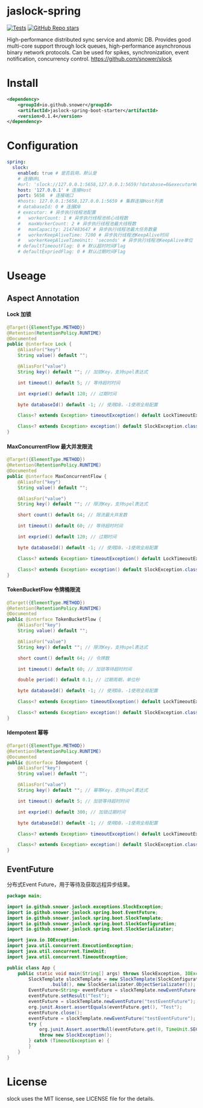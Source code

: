 # jaslock-spring

[![Tests](https://img.shields.io/github/actions/workflow/status/snower/jaslock/build-test.yml?label=tests)](https://github.com/snower/jaslock-spring/actions/workflows/build-test.yml)
[![GitHub Repo stars](https://img.shields.io/github/stars/snower/jaslock-spring?style=social)](https://github.com/snower/jaslock-spring/stargazers)

High-performance distributed sync service and atomic DB. Provides good multi-core support through lock queues, high-performance asynchronous binary network protocols. Can be used for spikes, synchronization, event notification, concurrency control. https://github.com/snower/slock

# Install

```xml
<dependency>
    <groupId>io.github.snower</groupId>
    <artifactId>jaslock-spring-boot-starter</artifactId>
    <version>0.1.4</version>
</dependency>
```

# Configuration

```yaml
spring:
  slock:
    enabled: true # 是否启用，默认是
    # 连接URL
    #url: 'slock://127.0.0.1:5658,127.0.0.1:5659/?database=0&executorWorkerCount=1&executorMaxWorkerCount=2&executorMaxCapacity=2147483647&executorWorkerKeepAliveTime=7200&defaultTimeoutFlag=0&defaultExpriedFlag=0'
    host: '127.0.0.1' # 连接Host
    port: 5658  # 连接端口
    #hosts: 127.0.0.1:5658,127.0.0.1:5659 # 集群连接Host列表
    # databaseId: 0 # 连接DB
    # executor: # 异步执行线程池配置
    #   workerCount: 1 # 异步执行线程池核心线程数
    #   maxWorkerCount: 2 # 异步执行线程池最大线程数
    #   maxCapacity: 2147483647 # 异步执行线程池最大任务数量
    #   workerKeepAliveTime: 7200 # 异步执行线程池KeepAlive时间
    #   workerKeepAliveTimeUnit: 'seconds' # 异步执行线程池KeepAlive单位
    # defaultTimeoutFlag: 0 # 默认超时时间Flag
    # defaultExpriedFlag: 0 # 默认过期时间Flag
```

# Useage

## Aspect Annotation

#### Lock 加锁

```java
@Target({ElementType.METHOD})
@Retention(RetentionPolicy.RUNTIME)
@Documented
public @interface Lock {
    @AliasFor("key")
    String value() default "";

    @AliasFor("value")
    String key() default ""; // 加锁Key，支持spel表达式

    int timeout() default 5; // 等待超时时间

    int expried() default 120; // 过期时间

    byte databaseId() default -1; // 使用DB，-1使用全局配置

    Class<? extends Exception> timeoutException() default LockTimeoutException.class; // 超时抛出异常类型

    Class<? extends Exception> exception() default SlockException.class; // 抛出其它异常类型
}
```

#### MaxConcurrentFlow 最大并发限流

```java
@Target({ElementType.METHOD})
@Retention(RetentionPolicy.RUNTIME)
@Documented
public @interface MaxConcurrentFlow {
    @AliasFor("key")
    String value() default "";

    @AliasFor("value")
    String key() default ""; // 限流Key，支持spel表达式

    short count() default 64; // 限流最大并发数

    int timeout() default 60; // 等待超时时间

    int expried() default 120; // 过期时间

    byte databaseId() default -1; // 使用DB，-1使用全局配置

    Class<? extends Exception> timeoutException() default LockTimeoutException.class; // 超时抛出异常类型

    Class<? extends Exception> exception() default SlockException.class; // 抛出其它异常类型
}
```

#### TokenBucketFlow 令牌桶限流

```java
@Target({ElementType.METHOD})
@Retention(RetentionPolicy.RUNTIME)
@Documented
public @interface TokenBucketFlow {
    @AliasFor("key")
    String value() default "";

    @AliasFor("value")
    String key() default ""; // 限流Key，支持spel表达式

    short count() default 64; // 令牌数

    int timeout() default 60; // 加锁等待超时时间

    double period() default 0.1; // 过期周期，单位秒

    byte databaseId() default -1; // 使用DB，-1使用全局配置

    Class<? extends Exception> timeoutException() default LockTimeoutException.class; // 超时抛出异常类型

    Class<? extends Exception> exception() default SlockException.class; // 抛出其它异常类型
}
```

#### Idempotent 幂等

```java
@Target({ElementType.METHOD})
@Retention(RetentionPolicy.RUNTIME)
@Documented
public @interface Idempotent {
    @AliasFor("key")
    String value() default "";

    @AliasFor("value")
    String key() default ""; // 幂等Key，支持spel表达式

    int timeout() default 5; // 加锁等待超时时间

    int expried() default 300; // 加锁过期时间

    byte databaseId() default -1; // 使用DB，-1使用全局配置

    Class<? extends Exception> timeoutException() default LockTimeoutException.class; // 超时抛出异常类型

    Class<? extends Exception> exception() default SlockException.class; // 抛出其它异常类型
}
```

## EventFuture

分布式Event Future，用于等待及获取远程异步结果。

```java
package main;

import io.github.snower.jaslock.exceptions.SlockException;
import io.github.snower.jaslock.spring.boot.EventFuture;
import io.github.snower.jaslock.spring.boot.SlockTemplate;
import io.github.snower.jaslock.spring.boot.SlockConfiguration;
import io.github.snower.jaslock.spring.boot.SlockSerializater;

import java.io.IOException;
import java.util.concurrent.ExecutionException;
import java.util.concurrent.TimeUnit;
import java.util.concurrent.TimeoutException;

public class App {
    public static void main(String[] args) throws SlockException, IOException, ExecutionException, InterruptedException {
        SlockTemplate slockTemplate = new SlockTemplate(SlockConfiguration.newBuilder()
                .build(), new SlockSerializater.ObjectSerializater());
        EventFuture<String> eventFuture = slockTemplate.newEventFuture("testEventFuture");
        eventFuture.setResult("Test");
        eventFuture = slockTemplate.newEventFuture("testEventFuture");
        org.junit.Assert.assertEquals(eventFuture.get(), "Test");
        eventFuture.close();
        eventFuture = slockTemplate.newEventFuture("testEventFuture");
        try {
            org.junit.Assert.assertNull(eventFuture.get(0, TimeUnit.SECONDS));
            throw new SlockException();
        } catch (TimeoutException e) {
        }
    }
}
```

# License

slock uses the MIT license, see LICENSE file for the details.